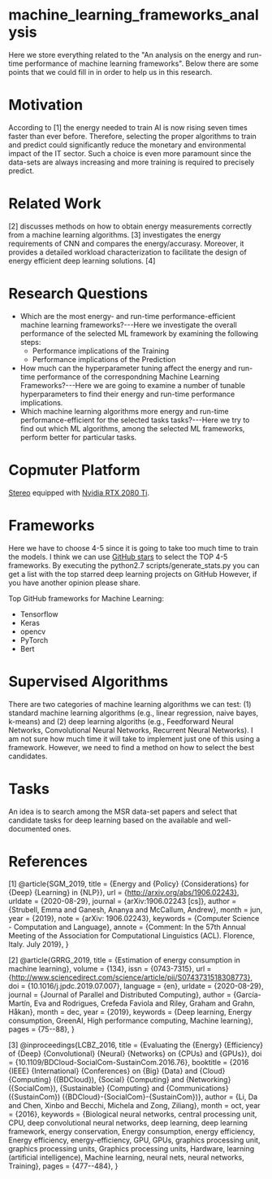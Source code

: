 # machine_learning_frameworks_analysis
Here we store everything related to the "An analysis on the energy and run-time performance of machine learning frameworks".
Below there are some points that we could fill in in order to help us in this research.


# Motivation
According to [1] the energy needed to train AI is now rising seven times
faster than ever before.
Therefore, selecting the proper algorithms to train and predict
could significantly reduce the monetary and environmental
impact of the IT sector.
Such a choice is even more paramount since the data-sets
are always increasing and more training is required to
precisely predict.


# Related Work
[2] discusses methods on how to obtain energy measurements correctly
from a machine learning algorithms.
[3] investigates the energy requirements of CNN and compares
the energy/accurasy. Moreover, it provides a detailed workload characterization
to facilitate the design of energy efficient deep learning solutions.
[4]



# Research Questions
* Which are the most energy- and run-time performance-efficient
machine learning frameworks?---Here we investigate the overall
performance of the selected ML framework by examining
the following steps:
	* Performance implications of the Training
	* Performance implications of the Prediction
* How much can the hyperparameter tuning affect the energy
and run-time performance of the correspondning
Machine Learning Frameworks?---Here we are going
to examine a number of tunable hyperparameters to find their
energy and run-time performance implications.
* Which machine learning algorithms more energy
and run-time performance-efficient for the selected tasks tasks?---Here
we try to find out which ML algorithms, among the selected
ML frameworks, perform better for particular tasks.


# Copmuter Platform
[Stereo](https://www.dell.com/downloads/global/products/pedge/t320_spec_sheet.pdf) equipped with [Nvidia RTX 2080 Ti](https://lambdalabs.com/blog/2080-ti-deep-learning-benchmarks/). 

# Frameworks
Here we have to choose 4-5 since it is going to take too much time
to train the models.
I think we can use [GitHub stars](https://github.com/aymericdamien/TopDeepLearning)
to select the TOP 4-5 frameworks.
By executing the python2.7 scripts/generate_stats.py you can get a list with the top starred
deep learning projects on GitHub
However, if you have another opinion please share.

Top GitHub frameworks for Machine Learning:
* Tensorflow
* Keras
* opencv
* PyTorch
* Bert

# Supervised Algorithms
There are two categories of machine learning algorithms
we can test: (1) standard machine learning algorithms (e.g., linear regression, naive bayes, k-means)
and (2) deep learning algoriths (e.g., Feedforward Neural Networks, Convolutional Neural Networks, Recurrent Neural Networks).
I am not sure how much time it will take to implement just one of this
using a framework.
However, we need to find a method on how to select the best candidates.


# Tasks
An idea is to search among the MSR data-set papers and select that candidate tasks
for deep learning based on the available and well-documented ones.


# References
[1] @article{SGM_2019,
	title = {Energy and {Policy} {Considerations} for {Deep} {Learning} in {NLP}},
	url = {http://arxiv.org/abs/1906.02243},
	urldate = {2020-08-29},
	journal = {arXiv:1906.02243 [cs]},
	author = {Strubell, Emma and Ganesh, Ananya and McCallum, Andrew},
	month = jun,
	year = {2019},
	note = {arXiv: 1906.02243},
	keywords = {Computer Science - Computation and Language},
	annote = {Comment: In the 57th Annual Meeting of the Association for Computational Linguistics (ACL). Florence, Italy. July 2019},
}

[2] @article{GRRG_2019,
	title = {Estimation of energy consumption in machine learning},
	volume = {134},
	issn = {0743-7315},
	url = {http://www.sciencedirect.com/science/article/pii/S0743731518308773},
	doi = {10.1016/j.jpdc.2019.07.007},
	language = {en},
	urldate = {2020-08-29},
	journal = {Journal of Parallel and Distributed Computing},
	author = {García-Martín, Eva and Rodrigues, Crefeda Faviola and Riley, Graham and Grahn, Håkan},
	month = dec,
	year = {2019},
	keywords = {Deep learning, Energy consumption, GreenAI, High performance computing, Machine learning},
	pages = {75--88},
}

[3] @inproceedings{LCBZ_2016,
	title = {Evaluating the {Energy} {Efficiency} of {Deep} {Convolutional} {Neural} {Networks} on {CPUs} and {GPUs}},
	doi = {10.1109/BDCloud-SocialCom-SustainCom.2016.76},
	booktitle = {2016 {IEEE} {International} {Conferences} on {Big} {Data} and {Cloud} {Computing} ({BDCloud}), {Social} {Computing} and {Networking} ({SocialCom}), {Sustainable} {Computing} and {Communications} ({SustainCom}) ({BDCloud}-{SocialCom}-{SustainCom})},
	author = {Li, Da and Chen, Xinbo and Becchi, Michela and Zong, Ziliang},
	month = oct,
	year = {2016},
	keywords = {Biological neural networks, central processing unit, CPU, deep convolutional neural networks, deep learning, deep learning framework, energy conservation, Energy consumption, energy efficiency, Energy efficiency, energy-efficiency, GPU, GPUs, graphics processing unit, graphics processing units, Graphics processing units, Hardware, learning (artificial intelligence), Machine learning, neural nets, neural networks, Training},
	pages = {477--484},
}

